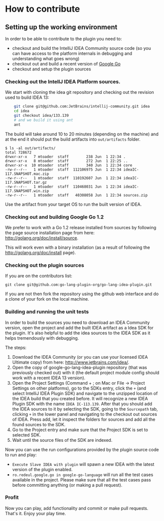 # How to contribute

## Setting up the working environment

In order to be able to contribute to the plugin you need to:

+ checkout and build the IntelliJ IDEA Community source code
(so you can have access to the platform internals in debugging and understanding what goes wrong)
+ checkout out and build a recent version of [Google Go](http://golang.org)
+ checkout and setup the plugin sources

### Checking out the IntellJ IDEA Platform sources.

We start with cloning the idea git repository and checking out the revision
used to build IDEA 13:

```bash
    git clone git@github.com:JetBrains/intellij-community.git idea
    cd idea
    git checkout idea/133.139
    # and we build it using ant
    ant
```

The build will take around 10 to 20 minutes (depending on the machine) and at the
end it should put the build artifacts into `out/artifacts` folder.

    $ ls -al out/artifacts/
    total 728672
    drwxr-xr-x   7 mtoader  staff        238 Jun  1 22:34 .
    drwxr-xr-x   8 mtoader  staff        272 Jun  1 22:25 ..
    drwxr-xr-x  10 mtoader  staff        340 Jun  1 22:34 core
    -rw-r--r--   1 mtoader  staff  112106975 Jun  1 22:34 ideaIC-117.SNAPSHOT.mac.zip
    -rw-r--r--   1 mtoader  staff  110192607 Jun  1 22:34 ideaIC-117.SNAPSHOT.tar.gz
    -rw-r--r--   1 mtoader  staff  110468031 Jun  1 22:34 ideaIC-117.SNAPSHOT.win.zip
    -rw-r--r--   1 mtoader  staff   40308058 Jun  1 22:34 sources.zip

Use the artifact from your target OS to run the built version of IDEA.

### Checking out and building Google Go 1.2

We prefer to work with a Go 1.2 release installed from sources by following the page
source installation page from here: <http://golang.org/doc/install/source>.

This will work even with a binary installation (as a result of following the
<http://golang.org/doc/install> page).

### Checking out the plugin sources

If you are on the contributors list:

    git clone git@github.com:go-lang-plugin-org/go-lang-idea-plugin.git

If you are not then fork the repository using the github web interface and do a
clone of your fork on the local machine.

### Building and running the unit tests

In order to build the sources you need to download an IDEA Community version,
open the project and add the built IDEA artifact as a Idea SDK for the plugin.
It's also helpful to add the idea sources to the IDEA SDK as it helps
tremendously with debugging.

The steps:

1. Download the IDEA Community (or you can use your licensed IDEA Ultimate copy)
from here: <http://www.jetbrains.com/idea/>.
2. Open the copy of google-go-lang-idea-plugin repository (that was previously
checked out) with it (the default project module config should work with a
recent IDEA 13 version).
3. Open the Project Settings (Command + ; on Mac or File -> Project Settings on
other platforms), go to the SDKs entry, click the `+` (and select IntelliJ IDEA
Plugin SDK) and navigate to the unzipped location of the IDEA build that you
created before. It will recognize a new IDEA Plugin SDK with the name
`IDEA IC-113.139`. After that you should add the IDEA sources to it by
 selecting the SDK, going to the `Sourcepath` tab, clicking `+` in the lower
 panel and navigating to the checkout out sources of IDEA. Press add, let it
 inspect the folders for sources and add all the found sources to the SDK.
4. Go to the Project entry and make sure that the Project SDK is set to selected
SDK.
5. Wait until the source files of the SDK are indexed.

Now you can use the run configurations provided by the plugin source code to
run and play:

+ `Execute Slave IDEA with plugin` will spawn a new IDEA with the latest version
of the plugin enabled.
+ `ro.redeul.google.go in google-go-language` will run all the test cases available
in the project. Please make sure that all the test cases pass before committing anything
 (or making a pull request).

### Profit

Now you can play, add functionality and commit or make pull requests.
That's it. Enjoy your play time.
